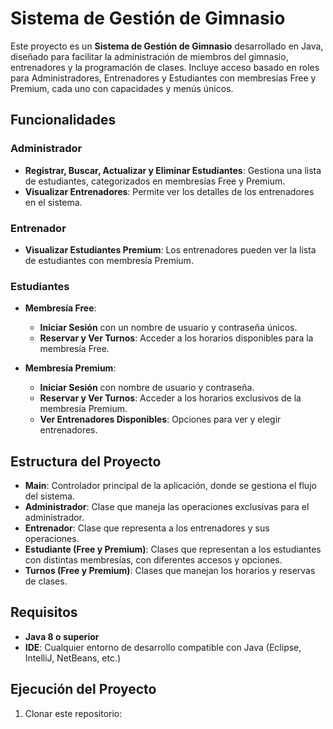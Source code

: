# Sistema de Gestión de Gimnasio

Este proyecto es un **Sistema de Gestión de Gimnasio** desarrollado en Java, diseñado para facilitar la administración de miembros del gimnasio, entrenadores y la programación de clases. Incluye acceso basado en roles para Administradores, Entrenadores y Estudiantes con membresías Free y Premium, cada uno con capacidades y menús únicos.

## Funcionalidades

### Administrador
- **Registrar, Buscar, Actualizar y Eliminar Estudiantes**: Gestiona una lista de estudiantes, categorizados en membresías Free y Premium.
- **Visualizar Entrenadores**: Permite ver los detalles de los entrenadores en el sistema.

### Entrenador
- **Visualizar Estudiantes Premium**: Los entrenadores pueden ver la lista de estudiantes con membresía Premium.

### Estudiantes
- **Membresía Free**:
  - **Iniciar Sesión** con un nombre de usuario y contraseña únicos.
  - **Reservar y Ver Turnos**: Acceder a los horarios disponibles para la membresía Free.

- **Membresía Premium**:
  - **Iniciar Sesión** con nombre de usuario y contraseña.
  - **Reservar y Ver Turnos**: Acceder a los horarios exclusivos de la membresía Premium.
  - **Ver Entrenadores Disponibles**: Opciones para ver y elegir entrenadores.

## Estructura del Proyecto

- **Main**: Controlador principal de la aplicación, donde se gestiona el flujo del sistema.
- **Administrador**: Clase que maneja las operaciones exclusivas para el administrador.
- **Entrenador**: Clase que representa a los entrenadores y sus operaciones.
- **Estudiante (Free y Premium)**: Clases que representan a los estudiantes con distintas membresías, con diferentes accesos y opciones.
- **Turnos (Free y Premium)**: Clases que manejan los horarios y reservas de clases.

## Requisitos
- **Java 8 o superior**
- **IDE**: Cualquier entorno de desarrollo compatible con Java (Eclipse, IntelliJ, NetBeans, etc.)

## Ejecución del Proyecto

1. Clonar este repositorio:
   ```bash git clone https://github.com/imquesitoO/Gym_SM.git
